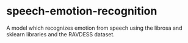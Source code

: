 # speech-emotion-recognition
A model which recognizes emotion from speech using the librosa and sklearn libraries and the RAVDESS dataset.
